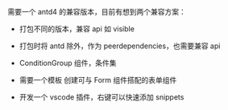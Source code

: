 需要一个 antd4 的兼容版本，目前有想到两个兼容方案：

- 打包不同的版本，兼容 api 如 visible
- 打包时将 antd 除外，作为 peerdependencies，也需要兼容 api

- ConditionGroup 组件，条件集
- 需要一个模板 创建可与 Form 组件搭配的表单组件
- 开发一个 vscode 插件，右键可以快速添加 snippets
